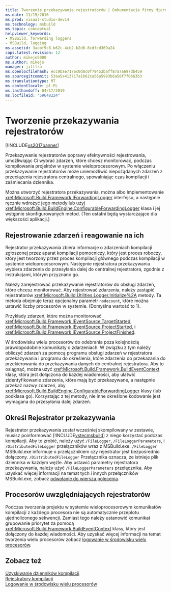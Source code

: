 ```yaml
---
title: Tworzenie przekazywania rejestratorów | Dokumentacja firmy Microsoft
ms.date: 11/15/2016
ms.prod: visual-studio-dev14
ms.technology: msbuild
ms.topic: conceptual
helpviewer_keywords:
- MSBuild, forwarding loggers
- MSBuild, logging
ms.assetid: 3aebf9c8-b62c-4cb2-b2d6-8cdfcd369a24
caps.latest.revision: 12
author: mikejo5000
ms.author: mikejo
manager: jillfra
ms.openlocfilehash: ecc9bae7176c0d8c0f79452baff87a7a697db459
ms.sourcegitcommit: 53aa5a413717a1b62ca56a5983b6a50f7f0663b3
ms.translationtype: MT
ms.contentlocale: pl-PL
ms.lasthandoff: 04/17/2019
ms.locfileid: "59648224"
---
```

# <a name="creating-forwarding-loggers"></a>Tworzenie przekazywania rejestratorów
[!INCLUDE[vs2017banner](../includes/vs2017banner.md)]

Przekazywanie rejestratorów poprawy efektywności rejestrowania, umożliwiając Ci wybrać zdarzeń, które chcesz monitorować, podczas kompilowania projektów w systemie wieloprocesorowym. Po włączeniu przekazywanie rejestratorów może uniemożliwić niepożądanych zdarzeń z przeciążenia rejestratora centralnego, spowalniając czas kompilacji i zaśmiecania dziennika.  
  
 Można utworzyć rejestratora przekazywania, można albo Implementowanie <xref:Microsoft.Build.Framework.IForwardingLogger> interfejsu, a następnie ręcznie wdrożyć jego metody lub użyj <xref:Microsoft.Build.BuildEngine.ConfigurableForwardingLogger> klasa i jej wstępnie skonfigurowanych metod. (Ten ostatni będą wystarczające dla większości aplikacji.)  
  
## <a name="register-events-and-respond-to-them"></a>Rejestrowanie zdarzeń i reagowanie na ich  
 Rejestrator przekazywania zbiera informacje o zdarzeniach kompilacji zgłoszonej przez aparat kompilacji pomocniczy, który jest proces roboczy, który jest tworzony przez proces kompilacji głównego podczas kompilacji w systemie wieloprocesorowym. Następnie rejestratora przekazywania wybiera zdarzenia do przesyłania dalej do centralnej rejestratora, zgodnie z instrukcjami, którym przyznano go.  
  
 Należy zarejestrować przekazywanie rejestratorów do obsługi zdarzeń, które chcesz monitorować. Aby rejestrować zdarzenia, należy zastąpić rejestratorów <xref:Microsoft.Build.Utilities.Logger.Initialize%2A> metody. Ta metoda obejmuje teraz opcjonalny parametr `nodecount`, które można ustawić liczby procesorów w systemie. (Domyślna wartość to 1).  
  
 Przykłady zdarzeń, które można monitorować <xref:Microsoft.Build.Framework.IEventSource.TargetStarted>, <xref:Microsoft.Build.Framework.IEventSource.ProjectStarted>, i <xref:Microsoft.Build.Framework.IEventSource.ProjectFinished>.  
  
 W środowisku wielu procesorów do odebrania poza kolejnością prawdopodobnie komunikaty o zdarzeniach. W związku z tym należy obliczyć zdarzeń za pomocą programu obsługi zdarzeń w rejestratora przekazywania i programu do określenia, które zdarzenia do przekazania do przekierowania do przekazywania danych do centralnej rejestratora. Aby to osiągnąć, można użyć <xref:Microsoft.Build.Framework.BuildEventContext> klasy, która jest dołączona do każdej wiadomości, aby ułatwić zidentyfikowanie zdarzenia, które mają być przekazywane, a następnie przekaż nazwy zdarzeń, aby <xref:Microsoft.Build.BuildEngine.ConfigurableForwardingLogger> klasy (lub podklasa go). Korzystając z tej metody, nie inne określone kodowanie jest wymagana do przesyłania dalej zdarzeń.  
  
## <a name="specify-a-forwarding-logger"></a>Określ Rejestrator przekazywania  
 Rejestrator przekazywania został wcześniej skompilowany w zestawie, musisz poinformować [!INCLUDE[vstecmsbuild](../includes/vstecmsbuild-md.md)] z niego korzystać podczas kompilacji. Aby to zrobić, należy użyć `/FileLogger`, `/FileLoggerParameters`, i `/DistributedFileLogger` przełączników wraz z MSBuild.exe. `/FileLogger` MSBuild.exe informuje o przełącznikiem czy rejestrator jest bezpośrednio dołączony. `/DistributedFileLogger` Przełącznika oznacza, że istnieje plik dziennika w każdym węźle. Aby ustawić parametry rejestratora przekazywania, należy użyć `/FileLoggerParameters` przełącznika. Aby uzyskać więcej informacji na temat tych i innych przełączników MSBuild.exe, zobacz [odwołanie do wiersza polecenia](../msbuild/msbuild-command-line-reference.md).  
  
## <a name="multi-processor-aware-loggers"></a>Procesorów uwzględniających rejestratorów  
 Podczas tworzenia projektu w systemie wieloprocesorowym komunikatów kompilacji z każdego procesora nie są automatycznie przeplotu ujednoliconego sekwencji. Zamiast tego należy ustanowić komunikat grupowanie priorytet za pomocą <xref:Microsoft.Build.Framework.BuildEventContext> klasy, który jest dołączony do każdej wiadomości. Aby uzyskać więcej informacji na temat tworzenia wielu procesorów zobacz [logowanie w środowisku wielu procesorów](../msbuild/logging-in-a-multi-processor-environment.md).  
  
## <a name="see-also"></a>Zobacz też  
 [Uzyskiwanie dzienników kompilacji](../msbuild/obtaining-build-logs-with-msbuild.md)   
 [Rejestratory kompilacji](../msbuild/build-loggers.md)   
 [Logowanie w środowisku wielu procesorów](../msbuild/logging-in-a-multi-processor-environment.md)
